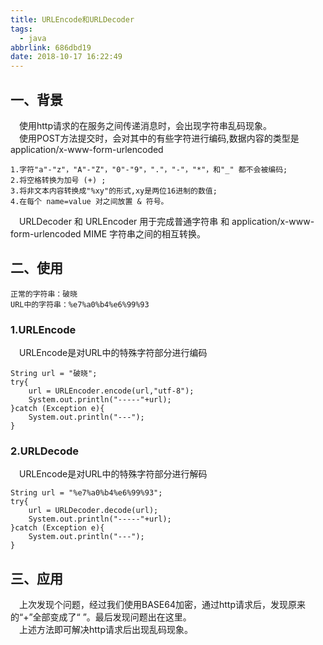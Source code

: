 ```yaml
---
title: URLEncode和URLDecoder
tags:
  - java
abbrlink: 686dbd19
date: 2018-10-17 16:22:49
---
```

## 一、背景
&emsp;使用http请求的在服务之间传递消息时，会出现字符串乱码现象。  
&emsp;使用POST方法提交时，会对其中的有些字符进行编码,数据内容的类型是 application/x-www-form-urlencoded
<!--more-->
```
1.字符"a"-"z"，"A"-"Z"，"0"-"9"，"."，"-"，"*"，和"_" 都不会被编码;
2.将空格转换为加号 (+) ;
3.将非文本内容转换成"%xy"的形式,xy是两位16进制的数值;
4.在每个 name=value 对之间放置 & 符号。
```
&emsp;URLDecoder 和 URLEncoder 用于完成普通字符串 和 application/x-www-form-urlencoded MIME 字符串之间的相互转换。
## 二、使用
```
正常的字符串：破晓
URL中的字符串：%e7%a0%b4%e6%99%93
```
### 1.URLEncode
&emsp;URLEncode是对URL中的特殊字符部分进行编码
```
String url = "破晓";
try{
    url = URLEncoder.encode(url,"utf-8");
    System.out.println("-----"+url);
}catch (Exception e){
    System.out.println("---");
}
``` 
### 2.URLDecode
&emsp;URLEncode是对URL中的特殊字符部分进行解码
```
String url = "%e7%a0%b4%e6%99%93";
try{
    url = URLDecoder.decode(url);
    System.out.println("-----"+url);
}catch (Exception e){
    System.out.println("---");
}
```
## 三、应用
&emsp;上次发现个问题，经过我们使用BASE64加密，通过http请求后，发现原来的“+”全部变成了“ ”。最后发现问题出在这里。  
&emsp;上述方法即可解决http请求后出现乱码现象。